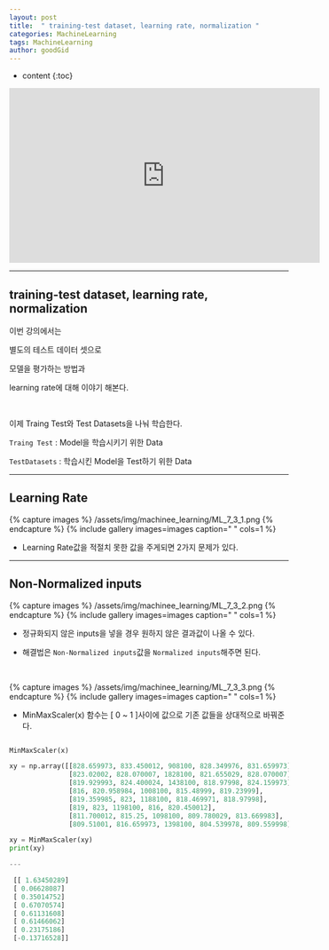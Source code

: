 ```yaml
---
layout: post
title:  " training-test dataset, learning rate, normalization "
categories: MachineLearning
tags: MachineLearning
author: goodGid
---
```

* content
{:toc}

<iframe width="560" height="315" src="https://www.youtube.com/embed/oSJfejG2C3w" frameborder="0" allow="autoplay; encrypted-media" allowfullscreen></iframe>

---

## training-test dataset, learning rate, normalization

이번 강의에서는 

별도의 테스트 데이터 셋으로

모델을 평가하는 방법과

learning rate에 대해 이야기 해본다.

<br>

이제 Traing Test와 Test Datasets을 나눠 학습한다.

`Traing Test` : Model을 학습시키기 위한 Data

`TestDatasets` : 학습시킨 Model을 Test하기 위한 Data


---

## Learning Rate

{% capture images %}
/assets/img/machinee_learning/ML_7_3_1.png
{% endcapture %}
{% include gallery images=images caption=" " cols=1 %}

* Learning Rate값을 적절치 못한 값을 주게되면 2가지 문제가 있다.



---


## Non-Normalized inputs

{% capture images %}
/assets/img/machinee_learning/ML_7_3_2.png
{% endcapture %}
{% include gallery images=images caption=" " cols=1 %}


* 정규화되지 않은 inputs을 넣을 경우 원하지 않은 결과값이 나올 수 있다.

* 해결법은 `Non-Normalized inputs`값을 `Normalized inputs`해주면 된다.

<br>

{% capture images %}
/assets/img/machinee_learning/ML_7_3_3.png
{% endcapture %}
{% include gallery images=images caption=" " cols=1 %}

* MinMaxScaler(x) 함수는 [ 0 ~ 1 ]사이에 값으로 기존 값들을 상대적으로 바꿔준다.

``` python

MinMaxScaler(x)

xy = np.array([[828.659973, 833.450012, 908100, 828.349976, 831.659973],
               [823.02002, 828.070007, 1828100, 821.655029, 828.070007],
               [819.929993, 824.400024, 1438100, 818.97998, 824.159973],
               [816, 820.958984, 1008100, 815.48999, 819.23999],
               [819.359985, 823, 1188100, 818.469971, 818.97998],
               [819, 823, 1198100, 816, 820.450012],
               [811.700012, 815.25, 1098100, 809.780029, 813.669983],
               [809.51001, 816.659973, 1398100, 804.539978, 809.559998]])

xy = MinMaxScaler(xy)
print(xy)

--- 

 [[ 1.63450289]
 [ 0.06628087]
 [ 0.35014752]
 [ 0.67070574]
 [ 0.61131608]
 [ 0.61466062]
 [ 0.23175186]
 [-0.13716528]]

```

